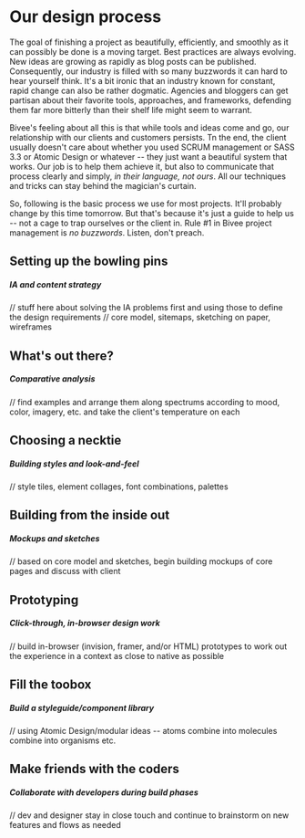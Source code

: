 # Our design process

The goal of finishing a project as beautifully, efficiently, and smoothly as it can possibly be done is a moving target. Best practices are always evolving. New ideas are growing as rapidly as blog posts can be published. Consequently, our industry is filled with so many buzzwords it can hard to hear yourself think. It's a bit ironic that an industry known for constant, rapid change can also be rather dogmatic. Agencies and bloggers can get partisan about their favorite tools, approaches, and frameworks, defending them far more bitterly than their shelf life might seem to warrant.

Bivee's feeling about all this is that while tools and ideas come and go, our relationship with our clients and customers persists. Tn the end, the client usually doesn't care about whether you used SCRUM management or SASS 3.3 or Atomic Design or whatever -- they just want a beautiful system that works. Our job is to help them achieve it, but also to communicate that process clearly and simply, _in their language, not ours_. All our techniques and tricks can stay behind the magician's curtain.

So, following is the basic process we use for most projects. It'll probably change by this time tomorrow. But that's because it's just a guide to help us -- not a cage to trap ourselves or the client in. Rule #1 in Bivee project management is _no buzzwords_. Listen, don't preach.

## Setting up the bowling pins
##### IA and content strategy

// stuff here about solving the IA problems first and using those to define the design requirements
// core model, sitemaps, sketching on paper, wireframes

## What's out there?
##### Comparative analysis

// find examples and arrange them along spectrums according to mood, color, imagery, etc. and take the client's temperature on each

## Choosing a necktie
##### Building styles and look-and-feel

// style tiles, element collages, font combinations, palettes

## Building from the inside out
##### Mockups and sketches

// based on core model and sketches, begin building mockups of core pages and discuss with client

## Prototyping
##### Click-through, in-browser design work

// build in-browser (invision, framer, and/or HTML) prototypes to work out the experience in a context as close to native as possible

## Fill the toobox
##### Build a styleguide/component library

// using Atomic Design/modular ideas -- atoms combine into molecules combine into organisms etc.

## Make friends with the coders
##### Collaborate with developers during build phases

// dev and designer stay in close touch and continue to brainstorm on new features and flows as needed

